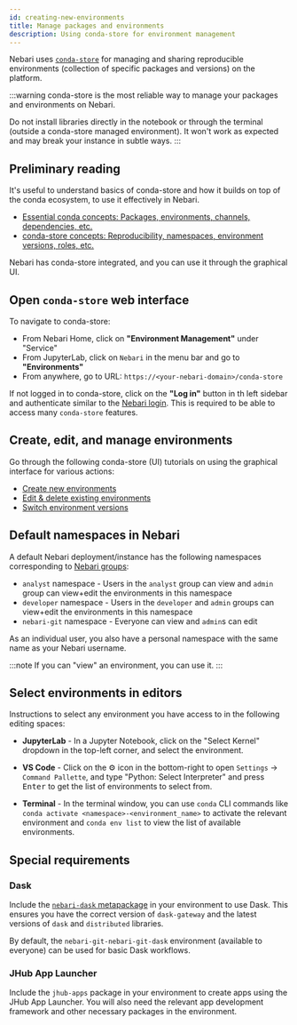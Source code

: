 ```yaml
---
id: creating-new-environments
title: Manage packages and environments
description: Using conda-store for environment management
---
```


Nebari uses [`conda-store`][conda-store-docs] for managing and sharing reproducible environments (collection of specific packages and versions) on the platform.

:::warning
conda-store is the most reliable way to manage your packages and environments on Nebari.

Do not install libraries directly in the notebook or through the terminal (outside a conda-store managed environment). It won't work as expected and may break your instance in subtle ways.
:::

## Preliminary reading

It's useful to understand basics of conda-store and how it builds on top of the conda ecosystem, to use it effectively in Nebari.

- [Essential conda concepts: Packages, environments, channels, dependencies, etc.](https://conda.store/conda-store/explanations/conda-concepts)
- [conda-store concepts: Reproducibility, namespaces, environment versions, roles, etc.](https://conda.store/conda-store/explanations/conda-store-concepts)

Nebari has conda-store integrated, and you can use it through the graphical UI.

## Open `conda-store` web interface

To navigate to conda-store:

* From Nebari Home, click on **"Environment Management"** under "Service"
* From JupyterLab, click on `Nebari` in the menu bar and go to **"Environments"**
* From anywhere, go to URL: `https://<your-nebari-domain>/conda-store`

If not logged in to conda-store, click on the **"Log in"** button in th left sidebar and authenticate similar to the [Nebari login][login-keycloak]. This is required to be able to access many `conda-store` features.

## Create, edit, and manage environments

Go through the following conda-store (UI) tutorials
on using the graphical interface for various actions:

* [Create new environments][cs-create-env]
* [Edit & delete existing environments][cs-edit-delete-env]
* [Switch environment versions][version-control]

## Default namespaces in Nebari

A default Nebari deployment/instance has the following namespaces corresponding to [Nebari groups][configure-keycloak-groups]:

<!-- Verify the roles and actions -->

* `analyst` namespace - Users in the `analyst` group can view and `admin` group can view+edit the environments in this namespace
* `developer` namespace - Users in the `developer` and `admin` groups can view+edit the environments in this namespace
* `nebari-git` namespace - Everyone can view and `admin`s can edit

As an individual user, you also have a personal namespace with the same name as your Nebari username.

:::note
If you can "view" an environment, you can use it.
:::

## Select environments in editors

Instructions to select any environment you have access to in the following editing spaces:

* **JupyterLab** - In a Jupyter Notebook, click on the "Select Kernel" dropdown in the top-left corner, and select the environment.

* **VS Code** - Click on the ⚙️ icon in the bottom-right to open `Settings` -> `Command Pallette`, and type "Python: Select Interpreter" and press <kbd>Enter</kbd> to get the list of environments to select from.

* **Terminal** - In the terminal window, you can use `conda` CLI commands like `conda activate <namespace>-<environment_name>` to activate the relevant environment and `conda env list` to view the list of available environments.

## Special requirements

### Dask

Include the [`nebari-dask` metapackage](https://anaconda.org/conda-forge/nebari-dask) in your environment to use Dask. This ensures you have the correct version of `dask-gateway` and the latest versions of `dask` and `distributed` libraries.

By default, the `nebari-git-nebari-git-dask` environment (available to everyone) can be used for basic Dask workflows.

### JHub App Launcher

Include the `jhub-apps` package in your environment to create apps using the JHub App Launcher. You will also need the relevant app development framework and other necessary packages in the environment.

<!-- External links -->

[conda-docs]: https://docs.conda.io/projects/conda
[conda-store-docs]: https://conda.store/
[conda-store-docs-auth]: https://conda.store/conda-store/references/auth#authorization-model
[cs-create-env]: https://conda.store/conda-store-ui/tutorials/create-envs
[cs-edit-delete-env]: https://conda.store/conda-store-ui/tutorials/edit-delete-envs
[version-control]: https://conda.store/conda-store-ui/tutorials/version-control

<!-- Internal links -->

<!--Update when PR#397 is merged -->
[login-keycloak]: docs/docs/how-tos/login-thru-keycloak-howto.md
[configure-keycloak-groups]: /docs/how-tos/configuring-keycloak#in-depth-look-at-roles-and-groups
